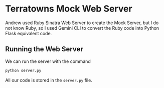 # Terratowns Mock Web Server

Andrew used Ruby Sinatra Web Server to create the Mock Server, but I do not know Ruby, so I used Gemini CLI to convert the Ruby code into Python Flask equivalent code.

## Running the Web Server

We can run the server with the command

```python
python server.py
```

All our code is stored in the `server.py` file.

